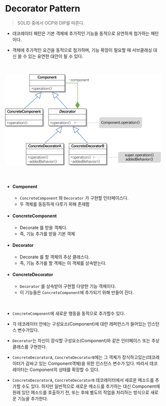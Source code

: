 # Decorator Pattern

> SOLID 중에서 OCP와 DIP를 따른다. 

- 데코레이터 패턴은 기본 객체에
  추가적인 기능을 동적으로 유연하게 첨가하는 패턴이다.

- 객체에 추가적인 요건을 동적으로 첨가하며, 기능 확장이 필요할 때 서브클래싱 대신 쓸 수 있는 유연한 대안이 될 수 있다.

　
　



![img](img.png)

　

- #### Component
    - `ConcreteComponent` 와 `Decorator` 가 구현할 인터페이스다. 
    - 두 객체를 동등하게 다루기 위해 존재함

- #### ConcreteComponent
    - Decorate 를 받을 객체다.
    - 즉, 기능 추가를 받을 기본 객체

- #### Decorator
    - Decorate 를 할 객체의 추상 클래스다.
    - 즉, 기능 추가를 할 객체는 이 객체를 상속받는다.

- #### ConcreteDecorator
    - `Decorator` 를 상속받아 구현할 다양한 기능 객체이다.
    - 이 기능들은 `ConcreteComponent`에 추가되기 위해 만들어 진다.


　



- `ConcreteComponent`에 새로운 행동을 동적으로 추가할수 있다.

- 각 데코레이터 안에는 구성요소(Component)에 대란 레퍼런스가 들어있는 인스턴스 변수가있다.

- `Decorator`는 자신이 장식할 구성요소(Component)와 같은 인터페이스 또는 추상 클래스를 구현한다.

- `ConcreteDecoratorA`, `ConcreteDecoratorB`에는 그 객체가 장식하고있는(데코레이터가 감싸고 있는 Component객체)을 위한 인스턴스 변수가 있다. 따라서 데코레이터는 Component의 상태를 확장할 수 있다.

- `ConcreteDecoratorA`, `ConcreteDecoratorB` 데코레이터에서 새로운 메소드를 추가할 수도 있다. 하지만 일반적으로 새로운 메소드를 추가하는 대신 Component에 원래 있던 메소드를 호출하기 전, 또는 후에 별도의 작업을 처리하는 방식으로 새로운 기능을 추가한다.


